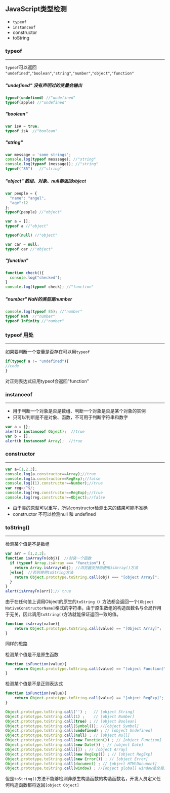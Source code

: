 ## JavaScript类型检测

- `typeof`
- `instanceof`
- constructor
- toString

### typeof

---

`typeof`可以返回 `"undefined"`,`"boolean"`,`"string"`,`"number"`,`"object"`,`"function"` 

##### "undefined" 没有声明过的变量会输出

```javascript
typeof(undefined) //"undefined"
typeof(apple) //"undefined"
```

##### "boolean"

```javascript
var isA = true;
typeof isA  //"boolean"		
```

##### "string" 

```javascript
var message = 'some strings';
console.log(typeof messsage); //"string"
console.log(typeof (message)); //"string"
typeof("85")   //"string"
```

##### "object"   数组、对象、null都返回object

```javascript
var people = {
  "name": "angel",
  "age":12
};
typeof(people) //"object"

var a = [];
typeof a //"object"

typeof(null) //"object"
```

```javascript
var car = null;
typeof car //"object"
```

##### "function"

```javascript
function check(){
  console.log("checked");
}
console.log(typeof check); //"function"	
```

##### "number" NaN的类型是number

```javascript
console.log(typeof 85); //"number"
typeof NaN  //"number"
typeof Infinity //"number"
```



### typeof 用处

---

如果要判断一个变量是否存在可以用`typeof`

```javascript
if(typeof a != "undefined"){
//code
}
```

对正则表达式应用typeof会返回"function"

### instanceof

---

- 用于判断一个对象是否是数组、判断一个对象是否是某个对象的实例
- 只可以判断是不是对象、函数，不可用于判断字符串和数字

```javascript
var a = {};  
alert(a instanceof Object);  //true  
var b = [];  
alert(b instanceof Array);  //true 
```



### constructor

---

```javascript
var a=[1,2,3];
console.log(a.constructor==Array);//true
console.log(a.constructor==RegExp);//false
console.log((1).constructor==Number);//true
var reg=/^$/;
console.log(reg.constructor==RegExp);//true
console.log(reg.constructor==Object);//false
```

- 由于类的原型可以重写，所以constructor检测出来的结果可能不准确
- constructor 不可以检测null 和 undefined



### toString()

---

检测某个值是不是数组

```javascript
var arr = [1,2,3];   
function isArrayFn(obj){  //封装一个函数  
  if (typeof Array.isArray === "function") {   
    return Array.isArray(obj); //浏览器支持则使用isArray()方法  
  }else{  //否则使用toString方法  
    return Object.prototype.toString.call(obj) === "[object Array]";   
  }   
}   
alert(isArrayFn(arr));// true 
```

由于在任何值上调用Object的原生的`toString（）`方法都会返回一个`[Object NativeConstructorName]`格式的字符串，由于原生数组的构造函数名与全局作用于无关，因此调用`toString()`方法就能保证返回一致的值。

```javascript
function isArray(value){
	return Object.prototype.toString.call(value) == "[Object Array]";
}
```

同样的思路

检测某个值是不是原生函数

```javascript
function isFunction(value){
	return Object.prototype.toString.call(value) == "[object Function]"; 
}
```

检测某个值是不是正则表达式

```javascript
function isFunction(value){
	return Object.prototype.toString.call(value) == "[object RegExp]"; 
}
```

```javascript
Object.prototype.toString.call('') ;   // [object String]
Object.prototype.toString.call(1) ;    // [object Number]
Object.prototype.toString.call(true) ; // [object Boolean]
Object.prototype.toString.call(Symbol()); //[object Symbol]
Object.prototype.toString.call(undefined) ; // [object Undefined]
Object.prototype.toString.call(null) ; // [object Null]
Object.prototype.toString.call(new Function()) ; // [object Function]
Object.prototype.toString.call(new Date()) ; // [object Date]
Object.prototype.toString.call([]) ; // [object Array]
Object.prototype.toString.call(new RegExp()) ; // [object RegExp]
Object.prototype.toString.call(new Error()) ; // [object Error]
Object.prototype.toString.call(document) ; // [object HTMLDocument]
Object.prototype.toString.call(window) ; //[object global] window是全局对象 global 的引用

```

但是`toString()`方法不能够检测非原生构造函数的构造函数名，开发人员定义任何构造函数都将返回`[object Object]`

